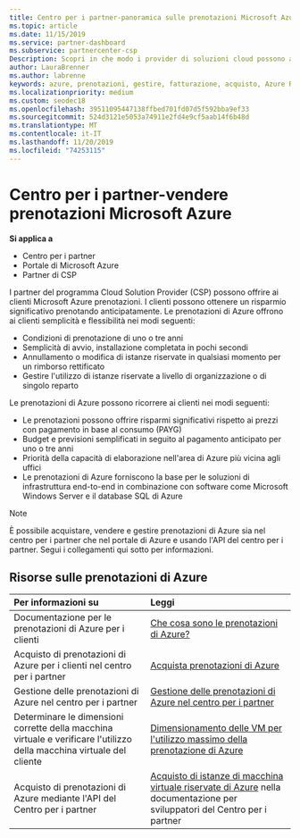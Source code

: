 ```yaml
---
title: Centro per i partner-panoramica sulle prenotazioni Microsoft Azure | Centro per i partner
ms.topic: article
ms.date: 11/15/2019
ms.service: partner-dashboard
ms.subservice: partnercenter-csp
Description: Scopri in che modo i provider di soluzioni cloud possono acquistare, vendere o gestire prenotazioni di Azure per i clienti che usano il centro per i partner, il portale di Azure o l'API del centro per i partner.
author: LauraBrenner
ms.author: labrenne
keywords: azure, prenotazioni, gestire, fatturazione, acquisto, Azure RI, istanze di Azure
ms.localizationpriority: medium
ms.custom: seodec18
ms.openlocfilehash: 39511095447138ffbed701fd07d5f592bba9ef33
ms.sourcegitcommit: 524d3121e5053a74911e2fd4e9cf5aab14f6b48d
ms.translationtype: MT
ms.contentlocale: it-IT
ms.lasthandoff: 11/20/2019
ms.locfileid: "74253115"
---
```

# <a name="partner-center---sell-microsoft-azure-reservations"></a>Centro per i partner-vendere prenotazioni Microsoft Azure

<!--Maggie, 12/7/18 - Added "Partner Center" to metadata title and H1 title as per Catherine Watson in bug #19868631-->

**Si applica a**

- Centro per i partner
- Portale di Microsoft Azure
- Partner di CSP

I partner del programma Cloud Solution Provider (CSP) possono offrire ai clienti Microsoft Azure prenotazioni. I clienti possono ottenere un risparmio significativo prenotando anticipatamente. Le prenotazioni di Azure offrono ai clienti semplicità e flessibilità nei modi seguenti:

- Condizioni di prenotazione di uno o tre anni
- Semplicità di avvio, installazione completata in pochi secondi
- Annullamento o modifica di istanze riservate in qualsiasi momento per un rimborso rettificato
- Gestire l'utilizzo di istanze riservate a livello di organizzazione o di singolo reparto 

Le prenotazioni di Azure possono ricorrere ai clienti nei modi seguenti:

- Le prenotazioni possono offrire risparmi significativi rispetto ai prezzi con pagamento in base al consumo (PAYG)
- Budget e previsioni semplificati in seguito al pagamento anticipato per uno o tre anni
- Priorità della capacità di elaborazione nell'area di Azure più vicina agli uffici
- Le prenotazioni di Azure forniscono la base per le soluzioni di infrastruttura end-to-end in combinazione con software come Microsoft Windows Server e il database SQL di Azure

>[!NOTE]
> È possibile acquistare, vendere e gestire prenotazioni di Azure sia nel centro per i partner che nel portale di Azure e usando l'API del centro per i partner. Segui i collegamenti qui sotto per informazioni.

## <a name="azure-reservations-resources"></a>Risorse sulle prenotazioni di Azure

|**Per informazioni su**   |**Leggi**    |
|:-----------------------------|:-----------------|
| Documentazione per le prenotazioni di Azure per i clienti | [Che cosa sono le prenotazioni di Azure?](https://docs.microsoft.com/azure/billing/billing-save-compute-costs-reservations)
|Acquisto di prenotazioni di Azure per i clienti nel centro per i partner   |[Acquista prenotazioni di Azure](azure-reservations-buying.md)
|Gestione delle prenotazioni di Azure nel centro per i partner | [Gestione delle prenotazioni di Azure nel centro per i partner](azure-reservations-manage.md)
|Determinare le dimensioni corrette della macchina virtuale e verificare l'utilizzo della macchina virtuale del cliente   |[Dimensionamento delle VM per l'utilizzo massimo della prenotazione di Azure](azure-usage.md)   |
|Acquisto di prenotazioni di Azure mediante l'API del Centro per i partner | [Acquisto di istanze di macchina virtuale riservate di Azure](https://docs.microsoft.com/partner-center/develop/purchase-azure-reservations) nella documentazione per sviluppatori del Centro per i partner
